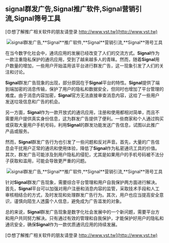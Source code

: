 ## **signal群发广告,**Signal**推广软件,**Signal**营销引流,**Signal**筛号工具**

[😍想了解推广相关软件的朋友请登录 http://www.vst.tw](http://www.vst.tw)

 <center><img src="https://vst.tw/MP4/tuiguang/png/1.png" alt="signal群发广告,**Signal**推广软件,**Signal**营销引流,**Signal**筛号工具"></center>

在当今数字化社会中，通讯应用的发展已经改变了人们的交流方式。**Signal**作为一款注重隐私保护的通讯应用，受到了越来越多人的青睐。然而，随着**Signal**用户数量的增加，一些用户开始滥用该平台进行群发广告，这一现象引发了人们的关注和讨论。

**Signal**群发广告现象的出现，部分原因在于**Signal**平台的特性。**Signal**提供了端到端加密的消息传输，保护了用户的隐私和数据安全，但同时也增加了平台管理的难度。由于消息内容加密，**Signal**官方无法直接审查消息内容，这给了一些用户发送垃圾信息和广告的机会。

另一方面，**Signal**作为一款开放式的通讯应用，注册和使用都相对简单，而且不需要用户提供真实身份信息，这为群发广告提供了便利。一些商家和个人通过购买或获取大量用户手机号码，利用**Signal**的群发功能发送广告信息，试图以此推广产品或服务。

然而，**Signal**群发广告行为也引发了一些问题和反对声音。首先，大量的广告信息会干扰用户正常的通讯和使用体验，降低了**Signal**作为私密通讯工具的价值。其次，群发广告可能涉及到用户隐私的侵犯，尤其是如果用户的手机号码被不法分子获取和滥用，可能会导致更严重的问题。

 <center><img src="https://vst.tw/MP4/tuiguang/png/2.png" alt="signal群发广告,**Signal**推广软件,**Signal**营销引流,**Signal**筛号工具"></center>

针对**Signal**群发广告现象，需要综合平台管理和用户自我保护两方面进行解决。首先，**Signal**平台可以加强对用户注册和消息内容的监管，采取技术手段和人工审核相结合的方式，及时发现和处理群发广告行为。其次，用户也应当提高安全意识，谨慎向陌生人透露个人信息，避免成为广告滥发的对象。

总的来说，**Signal**群发广告现象是数字化社会发展中的一个新问题，需要平台方和用户共同努力解决。只有通过有效的管理和自我保护，才能保护好用户的隐私和通讯安全，确保**Signal**作为一款优质通讯应用的持续发展。

[😍想了解推广相关软件的朋友请登录 http://www.vst.tw](http://www.vst.tw)



